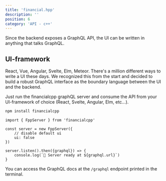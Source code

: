 ```yaml
---
title: 'financial.hpp'
description: ''
position: 6
category: 'API - c++'
---
```


Since the backend exposes a GraphQL API, the UI can be written in anything that talks GraphQL.

## UI-framework

React, Vue, Angular, Svelte, Elm, Meteor. There's a million different ways to write a UI these days. We recognized this from the start and decided to build a robust GraphQL interface as the boundary language between the UI and the backend. 

Just run the financialcpp graphQL server and consume the API from your UI-framework of choice (React, Svelte, Angular, Elm, etc...).

```bash
npm install financialcpp
```

```js[server.js]
import { FppServer } from 'financialcpp'

const server = new FppServer({
    // disable default ui
    ui: false
})

server.listen().then({graphql}) => {
    console.log(`🚀 Server ready at ${graphql.url}`)
}
```
You can access the GraphQL docs at the `/graphql` endpoint printed in the terminal.

<!-- See [FppServer docs](/api/js/fpp-server) for more info on options you can pass it to customize it. -->